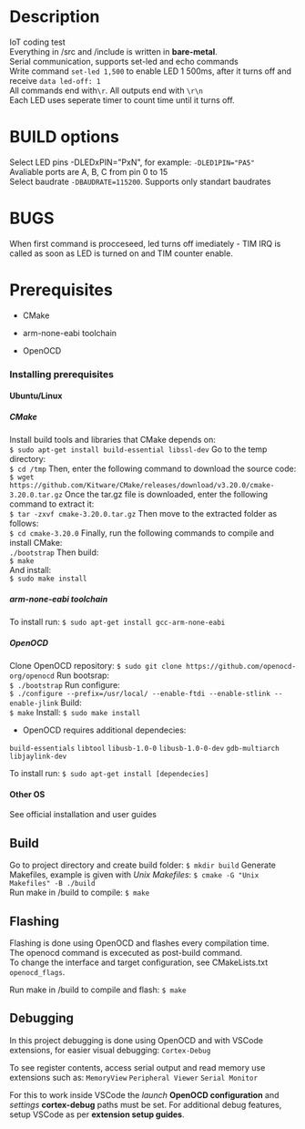 # Description
IoT coding test  
Everything in /src and /include is written in **bare-metal**.  
Serial communication, supports set-led and echo commands  
Write command `set-led 1,500` to enable LED 1 500ms, after it turns off and receive `data led-off: 1`  
All commands end with`\r`. All outputs end with `\r\n`   
Each LED uses seperate timer to count time until it turns off.  
# BUILD options  
Select LED pins -DLEDxPIN="PxN", for example: `-DLED1PIN="PA5"`    
Avaliable ports are A, B, C from pin 0 to 15   
Select baudrate `-DBAUDRATE=115200`. Supports only standart baudrates  

# BUGS  
When first command is procceseed, led turns off imediately - TIM IRQ is called as soon as LED is turned on and TIM counter enable.  


# Prerequisites

- CMake

-  arm-none-eabi toolchain

-  OpenOCD

  

### Installing prerequisites

#### Ubuntu/Linux

##### CMake

Install build tools and libraries that CMake depends on:  
`$ sudo apt-get install build-essential libssl-dev`
Go to the temp directory:  
`$ cd /tmp`
Then, enter the following command to download the source code:  
`$ wget https://github.com/Kitware/CMake/releases/download/v3.20.0/cmake-3.20.0.tar.gz`
Once the tar.gz file is downloaded, enter the following command to extract it:  
`$ tar -zxvf cmake-3.20.0.tar.gz`
Then move to the extracted folder as follows:  
`$ cd cmake-3.20.0`
Finally, run the following commands to compile and install CMake:  
`./bootstrap`
Then  build:  
`$ make`  
And install:  
`$ sudo make install`
##### arm-none-eabi toolchain
To install run:
`$ sudo apt-get install gcc-arm-none-eabi`

##### OpenOCD
Clone OpenOCD repository:
`$ sudo git clone https://github.com/openocd-org/openocd`
Run bootsrap:  
`$ ./bootstrap`
Run configure:  
`$ ./configure --prefix=/usr/local/ --enable-ftdi --enable-stlink --enable-jlink`
Build:  
`$ make`
Install:
`$ sudo make install`

- OpenOCD requires additional dependecies:

`build-essentials`
`libtool`
`libusb-1.0-0`
`libusb-1.0-0-dev`
`gdb-multiarch`
`libjaylink-dev`

To install run:
`$ sudo apt-get install [dependecies]`

#### Other OS

See official installation and user guides

  

## Build
Go to project directory and create build folder:
`$ mkdir build`
Generate Makefiles, example is given with *Unix Makefiles*:
`$ cmake -G "Unix Makefiles" -B ./build`  
Run make in /build to compile:
`$ make`
  

## Flashing
Flashing is done using OpenOCD and flashes every compilation time.  
The openocd command is excecuted as post-build command.  
To change the interface and target configuration, see CMakeLists.txt `openocd_flags`.  

Run make in /build to compile and flash:
`$ make`

## Debugging
In this project debugging is done using OpenOCD and with VSCode extensions, for easier visual debugging: 
`Cortex-Debug`

To see register contents, access serial output and read memory use extensions such as: 
`MemoryView`
`Peripheral Viewer`
`Serial Monitor`
  
  For this to work inside VSCode the *launch* **OpenOCD configuration** and *settings* **cortex-debug** paths must be set.
For additional debug features, setup VSCode as per **extension setup guides**.
